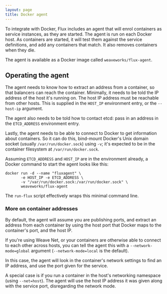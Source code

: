 ```yaml
---
layout: page
title: Docker agent
---
```


To integrate with Docker, Flux includes an agent that will enrol
containers as service instances, as they are started. The agent is run
on each Docker host. As containers are started, it will test them
against the service definitions, and add any containers that match. It
also removes containers when they die.

The agent is available as a Docker image called
`weaveworks/flux-agent`.

## Operating the agent

The agent needs to know how to extract an address from a container, so
that balancers can reach the container. Minimally, it needs to be told
the IP address of the host it's running on. The host IP address must
be reachable from other hosts. This is supplied in the `HOST_IP`
environment entry, or the `--host-ip` argument.

The agent also needs to be told how to contact etcd: pass in an
address in the `ETCD_ADDRESS` environment entry.

Lastly, the agent needs to be able to connect to Docker to get
information about containers. So it can do this, bind-mount Docker's
Unix domain socket (usually `/var/run/docker.sock`) using `-v`; it's
expected to be in the container filesystem at `/var/run/docker.sock`.

Assuming `ETCD_ADDRESS` and `HOST_IP` are in the environment already,
a Docker command to start the agent looks like this:

```
docker run -d --name "fluxagent" \
       -e HOST_IP -e ETCD_ADDRESS \
       -v "/var/run/docker.sock:/var/run/docker.sock" \
       weaveworks/flux-agent
```

The `run-flux` script effectively wraps this minimal command line.

### More on container addresses

By default, the agent will assume you are publishing ports, and
extract an address from each container by using the host port that
Docker maps to the container's port, and the host IP.

If you're using Weave Net, or your containers are otherwise able to
connect to each other across hosts, you can tell the agent this with a
`--network-mode=global` argument (`--network-mode=local` is the
default).

In this case, the agent will look in the container's network settings
to find an IP address, and use the port given for the service.

A special case is if you run a container in the host's networking
namespace (using `--net=host`). The agent will use the host IP address
it was given along with the service port, disregarding the network
mode.
